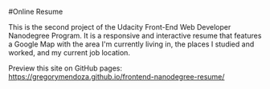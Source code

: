 #Online Resume

This is the second project of the Udacity Front-End Web Developer Nanodegree Program. It is a responsive and interactive resume that features a Google Map with the area I'm currently living in, the places I studied and worked, and my current job location.

Preview this site on GitHub pages: https://gregorymendoza.github.io/frontend-nanodegree-resume/